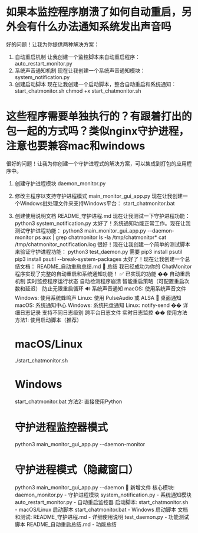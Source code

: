 # 如果本监控程序崩溃了如何自动重启，另外会有什么办法通知系统发出声音吗
好的问题！让我为你提供两种解决方案：
1. 自动重启机制
让我创建一个监控脚本来自动重启程序：
auto_restart_monitor.py
2. 系统声音通知机制
现在让我创建一个系统声音通知模块：
system_notification.py
3. 创建启动脚本
现在让我创建一个启动脚本，整合自动重启和系统通知：
start_chatmonitor.sh
chmod +x start_chatmonitor.sh



# 这些程序需要单独执行的？有跟着打出的包一起的方式吗？类似nginx守护进程，注意也要兼容mac和windows
很好的问题！让我为你创建一个守护进程式的解决方案，可以集成到打包的应用程序中。
1. 创建守护进程模块
daemon_monitor.py
2. 修改主程序以支持守护进程模式
main_monitor_gui_app.py
现在让我创建一个Windows批处理文件来支持Windows平台：
start_chatmonitor.bat
3. 创建使用说明文档
README_守护进程.md
现在让我测试一下守护进程功能：
python3 system_notification.py
太好了！系统通知功能正常工作。现在让我测试守护进程功能：
python3 main_monitor_gui_app.py --daemon-monitor
ps aux | grep chatmonitor
ls -la /tmp/chatmonitor*
cat /tmp/chatmonitor_notification.log
很好！现在让我创建一个简单的测试脚本来验证守护进程功能：
python3 test_daemon.py
需要
pip3 install psutil
pip3 install psutil --break-system-packages
太好了！现在让我创建一个总结文档：
README_自动重启总结.md
🎉 总结
我已经成功为你的 ChatMonitor 程序实现了完整的自动重启和系统通知功能！
✅ 已实现的功能
�� 自动重启机制
实时监控程序运行状态
自动检测程序崩溃
智能重启策略（可配置重启次数和延迟）
防止无限重启循环
🔊 系统声音通知
macOS: 使用系统声音文件
Windows: 使用系统蜂鸣声
Linux: 使用 PulseAudio 或 ALSA
📱 桌面通知
macOS: 系统通知中心
Windows: 系统托盘通知
Linux: notify-send
�� 详细日志记录
支持不同日志级别
跨平台日志文件
实时日志监控
�� 使用方法
方法1: 使用启动脚本（推荐）
    # macOS/Linux
    ./start_chatmonitor.sh

    # Windows
    start_chatmonitor.bat
方法2: 直接使用Python
    # 守护进程监控器模式
    python3 main_monitor_gui_app.py --daemon-monitor

    # 守护进程模式（隐藏窗口）
    python3 main_monitor_gui_app.py --daemon
📁 新增文件
核心模块:
daemon_monitor.py - 守护进程模块
system_notification.py - 系统通知模块
auto_restart_monitor.py - 自动重启监控器
启动脚本:
start_chatmonitor.sh - macOS/Linux 启动脚本
start_chatmonitor.bat - Windows 启动脚本
文档和测试:
README_守护进程.md - 详细使用说明
test_daemon.py - 功能测试脚本
README_自动重启总结.md - 功能总结

